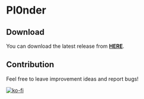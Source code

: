 # Pl0nder

## Download
You can download the latest release from [**HERE**](https://atka66.itch.io/pl0nder).
## Contribution
Feel free to leave improvement ideas and report bugs!

[![ko-fi](https://www.ko-fi.com/img/githubbutton_sm.svg)](https://ko-fi.com/G2G31H1IJ)
